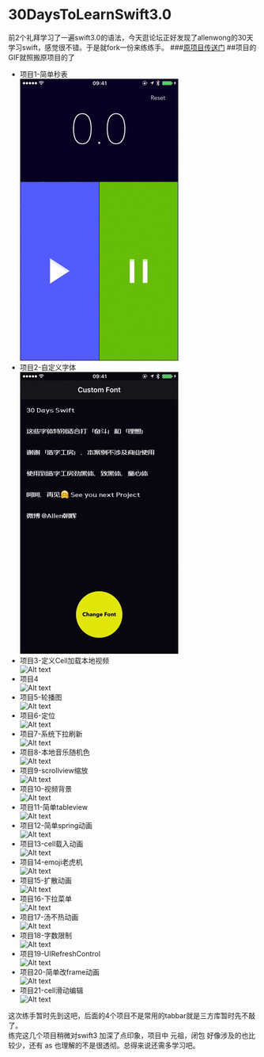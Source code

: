 # 30DaysToLearnSwift3.0
前2个礼拜学习了一遍swift3.0的语法，今天逛论坛正好发现了allenwong的30天学习swift，感觉很不错。于是就fork一份来练练手。
###[原项目传送门](https://github.com/allenwong/30DaysofSwift)
##项目的GIF就照搬原项目的了
* 项目1-简单秒表<br>
![Alt text](https://github.com/MakiZz/30DaysToLearnSwift3.0/blob/master/project%201-stopWatch/Simple%20Stop%20Watch.gif)
* 项目2-自定义字体<br>
![Alt text](https://github.com/MakiZz/30DaysToLearnSwift3.0/blob/master/project%202-CustomFont/Customfont.gif)
* 项目3-定义Cell加载本地视频<br>
![Alt text](https://github.com/MakiZz/30DaysToLearnSwift3.0/blob/master/project%203-PlayLocalVideo/playvideo.gif)
* 项目4<br>
![Alt text](https://github.com/allenwong/30DaysofSwift/blob/master/Project%2004%20-%20SnapChatMenu/snapchatmenu.gif?raw=true)
* 项目5-轮播图<br>
![Alt text](https://github.com/allenwong/30DaysofSwift/blob/master/Project%2005%20-%20CarouselEffect/Carousel.gif?raw=true)
* 项目6-定位<br>
![Alt text](https://github.com/allenwong/30DaysofSwift/blob/master/Project%2006%20-%20FindMyLocation/mylocation.gif?raw=true)
* 项目7-系统下拉刷新<br>
![Alt text](https://github.com/allenwong/30DaysofSwift/blob/master/Project%2007%20-%20PullToRefresh/pulltorefresh.gif?raw=true)
* 项目8-本地音乐随机色<br>
![Alt text](https://github.com/allenwong/30DaysofSwift/blob/master/Project%2008%20-%20RandomGradientColorMusic/randomMusicColor.gif?raw=true)
* 项目9-scrollview缩放<br>
![Alt text](https://github.com/allenwong/30DaysofSwift/blob/master/Project%2009%20-ImageScroller/image%20Scroller%20Effect.gif?raw=true)
* 项目10-视频背景<br>
![Alt text](https://github.com/allenwong/30DaysofSwift/blob/master/Project%2010%20-%20VideoBackground/videobg.gif?raw=true)
* 项目11-简单tableview<br>
![Alt text](https://github.com/allenwong/30DaysofSwift/blob/master/Project%2011%20-%20ClearTableViewCell/cleartableviewcell.gif?raw=true)
* 项目12-简单spring动画<br>
![Alt text](https://github.com/allenwong/30DaysofSwift/blob/master/Project%2012%20-%20LoginAnimation/simple%20login%20animation.gif?raw=true)
* 项目13-cell载入动画<br>
![Alt text](https://github.com/allenwong/30DaysofSwift/blob/master/Project%2013%20-%20AnimateTableViewCell/AnimateTabel.gif?raw=true)
* 项目14-emoji老虎机<br>
![Alt text](https://github.com/allenwong/30DaysofSwift/blob/master/Project%2014%20-%20EmojiSlotMachine/emoji%20spin.gif?raw=true)
* 项目15-扩散动画<br>
![Alt text](https://github.com/allenwong/30DaysofSwift/blob/master/Project%2015%20-%20%20AnimatedSplash/splash.gif?raw=true)
* 项目16-下拉菜单<br>
![Alt text](https://github.com/allenwong/30DaysofSwift/blob/master/Project%2016%20-%20SlideMenu/SlideMenu.gif?raw=true)
* 项目17-汤不热动画<br>
![Alt text](https://github.com/allenwong/30DaysofSwift/blob/master/Project%2017%20-%20TumblrMenu/TumblrMenu.gif?raw=true)
* 项目18-字数限制<br>
![Alt text](https://github.com/allenwong/30DaysofSwift/blob/master/Project%2018%20-%20LimitCharacters/Limit.gif?raw=true)
* 项目19-UIRefreshControl<br>
![Alt text](https://github.com/allenwong/30DaysofSwift/blob/master/Project%2019%20-%20CustomPullToRefresh/CustomPullToRefresh.gif?raw=true)
* 项目20-简单改frame动画<br>
![Alt text](https://github.com/allenwong/30DaysofSwift/blob/master/Project%2020%20-%20CollectionViewAnimation/CollectionViewAnimation.gif?raw=true)
* 项目21-cell滑动编辑<br>
![Alt text](https://github.com/allenwong/30DaysofSwift/blob/master/Project%2021%20-%20SwipeableCell/Swipeable%20Cell.gif?raw=true)


 这次练手暂时先到这吧，后面的4个项目不是常用的tabbar就是三方库暂时先不敲了。<br>
 练完这几个项目稍微对swift3 加深了点印象，项目中 元祖，闭包 好像涉及的也比较少，还有 as 也理解的不是很透彻。总得来说还需多学习吧。

